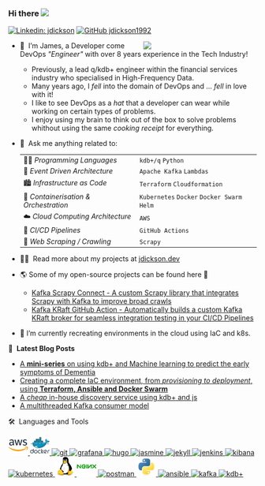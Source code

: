 ### Hi there <a href="https://www.gautamkrishnar.com/"><img src="https://media.giphy.com/media/hvRJCLFzcasrR4ia7z/giphy.gif" width="5%"></a>


[![Linkedin: jdickson](https://img.shields.io/badge/-jdickson-blue?style=flat-square&logo=Linkedin&logoColor=white&link=https://www.linkedin.com/in/jdickson1/)](https://www.linkedin.com/in/jdickson1/)
[![GitHub jdickson1992](https://img.shields.io/github/followers/jdickson1992?label=follow&style=social)](https://github.com/jdickson1992)

<img align='right' src="https://media.giphy.com/media/v1.Y2lkPTc5MGI3NjExdXI5YXZlcHloZmI3YWMzN2hjOHB3eDg5cndkbW84ZzkzY2c2eTYybCZlcD12MV9pbnRlcm5hbF9naWZfYnlfaWQmY3Q9cw/jdPMeyv9rn0hZHh8n9/giphy.gif" width="230">

- 🔭 &nbsp;I’m James, a Developer come DevOps *"Engineer"* with over 8 years experience in the Tech Industry!
    - Previously, a lead q/kdb+ engineer within the financial services industry who specialised in High-Frequency Data.
    - Many years ago, I *fell* into the domain of DevOps and ... *fell* in love with it!
    - I like to see DevOps as a *hat* that a developer can wear while working on certain types of problems.
    - I enjoy using my brain to think out of the box to solve problems whithout using the same *cooking receipt* for everything. 
- 💬 &nbsp;Ask me anything related to:
  
  |    |  |
  | -------- | ------- |
  | 👨‍💻 *Programming Languages*  | `kdb+/q` `Python`  |
  | 📲 *Event Driven Architecture* | `Apache Kafka` `Lambdas` |
  | 🏙️ *Infrastructure as Code*    | `Terraform` `Cloudformation`    |
  | 🐳 *Containerisation & Orchestration*          | `Kubernetes` `Docker` `Docker Swarm` `Helm` |
  | ☁️ *Cloud Computing Architecture* | `AWS` |
  | 🚿 *CI/CD Pipelines* | `GitHub Actions` |
  | 🐛 *Web Scraping / Crawling* | `Scrapy` |

- 👨‍💻 &nbsp;Read more about my projects at [jdickson.dev](https://www.jdickson.dev)
- 🌎 Some of my open-source projects can be found here 🫳
  -  [Kafka Scrapy Connect - A custom Scrapy library that integrates Scrapy with Kafka to improve broad crawls](https://pypi.org/project/kafka-scrapy-connect/)
  -  [Kafka KRaft GitHub Action - Automatically builds a custom Kafka KRaft broker for seamless integration testing in your CI/CD Pipelines](https://github.com/marketplace/actions/kafka-kraft)
- 🌱 I’m currently recreating environments in the cloud using IaC and k8s.

📕 &nbsp;**Latest Blog Posts**
<!-- BLOG-POST-LIST:START -->
- [A **mini-series** on using kdb+ and Machine learning to predict the early symptoms of Dementia](https://jdickson.dev/posts/dementia/predicting_dementia_1/)
- [Creating a complete IaC environment, from *provisioning to deployment*, using **Terraform, Ansible and Docker Swarm**](https://jdickson.dev/posts/iac/swarm_cluster/) 
- [A *cheap* in-house discovery service using kdb+ and js](https://jdickson.dev/posts/discovery/discovery_service/)
- [A multithreaded Kafka consumer model](https://jdickson.dev/posts/concurrency/thread_safe_consumer/)

<!-- BLOG-POST-LIST:END -->



🛠️&nbsp;&nbsp;Languages&nbsp;and&nbsp;Tools
  
 <p align="left">  <a href="https://aws.amazon.com" target="_blank"> <img src="https://raw.githubusercontent.com/devicons/devicon/master/icons/amazonwebservices/amazonwebservices-original-wordmark.svg" alt="aws" width="40" height="40"/> </a>  <a href="https://www.docker.com/" target="_blank"> <img src="https://raw.githubusercontent.com/devicons/devicon/master/icons/docker/docker-original-wordmark.svg" alt="docker" width="40" height="40"/> </a> <a href="https://git-scm.com/" target="_blank"> <img src="https://www.vectorlogo.zone/logos/git-scm/git-scm-icon.svg" alt="git" width="40" height="40"/> </a> <a href="https://grafana.com" target="_blank"> <img src="https://www.vectorlogo.zone/logos/grafana/grafana-icon.svg" alt="grafana" width="40" height="40"/> </a> <a href="https://gohugo.io/" target="_blank"> <img src="https://api.iconify.design/logos-hugo.svg" alt="hugo" width="40" height="40"/> </a> <a href="https://jasmine.github.io/" target="_blank"> <img src="https://www.vectorlogo.zone/logos/jasmine/jasmine-icon.svg" alt="jasmine" width="40" height="40"/> </a>  <a href="https://jekyllrb.com/" target="_blank"> <img src="https://www.vectorlogo.zone/logos/jekyllrb/jekyllrb-icon.svg" alt="jekyll" width="40" height="40"/> </a> <a href="https://www.jenkins.io" target="_blank"> <img src="https://www.vectorlogo.zone/logos/jenkins/jenkins-icon.svg" alt="jenkins" width="40" height="40"/> </a> <a href="https://www.elastic.co/kibana" target="_blank"> <img src="https://www.vectorlogo.zone/logos/elasticco_kibana/elasticco_kibana-icon.svg" alt="kibana" width="40" height="40"/> </a> <a href="https://kubernetes.io" target="_blank"> <img src="https://www.vectorlogo.zone/logos/kubernetes/kubernetes-icon.svg" alt="kubernetes" width="40" height="40"/> </a> <a href="https://www.linux.org/" target="_blank"> <img src="https://raw.githubusercontent.com/devicons/devicon/master/icons/linux/linux-original.svg" alt="linux" width="40" height="40"/> </a>  <a href="https://www.nginx.com" target="_blank"> <img src="https://raw.githubusercontent.com/devicons/devicon/master/icons/nginx/nginx-original.svg" alt="nginx" width="40" height="40"/> </a> <a href="https://postman.com" target="_blank"> <img src="https://www.vectorlogo.zone/logos/getpostman/getpostman-icon.svg" alt="postman" width="40" height="40"/> </a>  <a href="https://www.python.org" target="_blank"> <img src="https://raw.githubusercontent.com/devicons/devicon/master/icons/python/python-original.svg" alt="python" width="40" height="40"/> </a>  <a href="https://www.ansible.com" target="_blank"> <img src="https://www.vectorlogo.zone/logos/ansible/ansible-ar21.svg" alt="ansible" width="40" height="40"/> </a> <a href="https://kafka.apache.org" target="_blank"> <img src="https://www.vectorlogo.zone/logos/apache_kafka/apache_kafka-vertical.svg" alt="kafka" width="40" height="40"/> </a> <a href="https://kx.com" target="_blank"> <img src="https://upload.wikimedia.org/wikipedia/commons/d/d5/Kx_logo.svg" alt="kdb+" width="40" height="40"/> </a>
  </p>


<!--
📊&nbsp;&nbsp;Github&nbsp;Stats

[![GitHub Streak](https://github-readme-streak-stats.herokuapp.com/?user=jdickson1992)](https://git.io/streak-stats)

**jdickson1992/jdickson1992** is a ✨ _special_ ✨ repository because its `README.md` (this file) appears on your GitHub profile.

Here are some ideas to get you started:

- 🔭 I’m currently working on ...
- 🌱 I’m currently learning ...
- 👯 I’m looking to collaborate on ...
- 🤔 I’m looking for help with ...
- 💬 Ask me about ...
- 📫 How to reach me: ...
- 😄 Pronouns: ...
- ⚡ Fun fact: ...
-->
